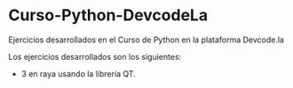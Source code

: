 # Curso-Python-DevcodeLa
Ejercicios desarrollados en el Curso de Python en la plataforma Devcode.la

Los ejercicios desarrollados son los siguientes:
- 3 en raya usando la librería QT.
